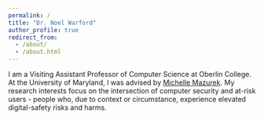 ```yaml
---
permalink: /
title: "Dr. Noel Warford"
author_profile: true
redirect_from: 
  - /about/
  - /about.html
---
```


I am a Visiting Assistant Professor of Computer Science at Oberlin College. At the University of Maryland, I was advised by [Michelle Mazurek](https://mmazurek.umiacs.io/). My research interests focus on the intersection of computer security and at-risk users - people who, due to context or circumstance, experience elevated digital-safety risks and harms.
